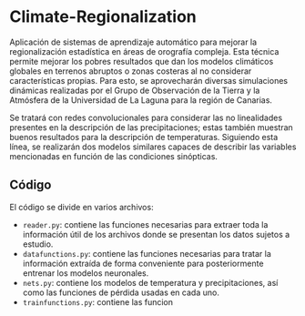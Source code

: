 # Climate-Regionalization

Aplicación de sistemas de aprendizaje automático para mejorar la regionalización estadística en áreas de orografía compleja. Esta técnica permite mejorar los pobres resultados que dan los modelos climáticos globales en terrenos abruptos o zonas costeras al no considerar características propias. Para esto, se aprovecharán diversas simulaciones dinámicas realizadas por el Grupo de Observación de la Tierra y la Atmósfera de la Universidad de La Laguna para la región de Canarias.

Se tratará con redes convolucionales para considerar las no linealidades presentes en la descripción de las precipitaciones; estas también muestran buenos resultados para la descripción de temperaturas. Siguiendo esta línea, se realizarán dos modelos similares capaces de describir las variables mencionadas en función de las condiciones sinópticas. 

## Código

El código se divide en varios archivos:
- `reader.py`: contiene las funciones necesarias para extraer toda la información útil de los archivos donde se presentan los datos sujetos a estudio.
- `datafunctions.py`: contiene las funciones necesarias para tratar la información extraída de forma conveniente para posteriormente entrenar los modelos neuronales.
- `nets.py`: contiene los modelos de temperatura y precipitaciones, así como las funciones de pérdida usadas en cada uno.
- `trainfunctions.py`: contiene las funcion 
